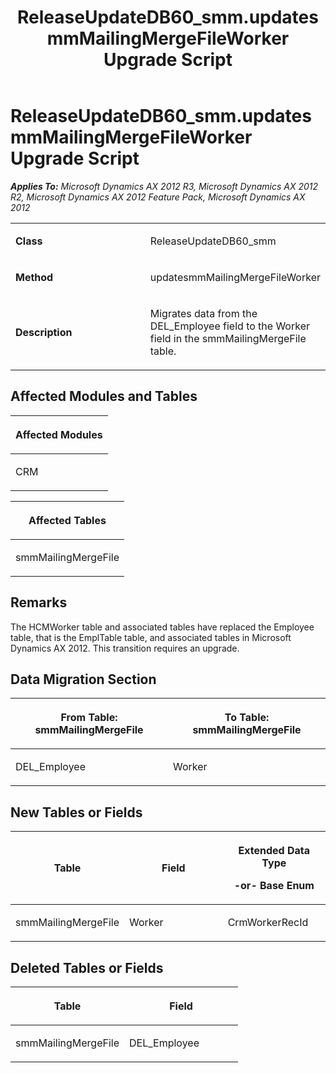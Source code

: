 ﻿---
title: ReleaseUpdateDB60_smm.updatesmmMailingMergeFileWorker Upgrade Script
TOCTitle: ReleaseUpdateDB60_smm.updatesmmMailingMergeFileWorker Upgrade Script
ms:assetid: 66e28332-de07-c1be-6a19-296ee555a483
ms:mtpsurl: https://msdn.microsoft.com/en-us/library/JJ719233(v=AX.60)
ms:contentKeyID: 49708771
ms.date: 05/18/2015
mtps_version: v=AX.60
---

# ReleaseUpdateDB60\_smm.updatesmmMailingMergeFileWorker Upgrade Script 


_**Applies To:** Microsoft Dynamics AX 2012 R3, Microsoft Dynamics AX 2012 R2, Microsoft Dynamics AX 2012 Feature Pack, Microsoft Dynamics AX 2012_

<table>
<colgroup>
<col style="width: 50%" />
<col style="width: 50%" />
</colgroup>
<tbody>
<tr class="odd">
<td><p><strong>Class</strong></p></td>
<td><p>ReleaseUpdateDB60_smm</p></td>
</tr>
<tr class="even">
<td><p><strong>Method</strong></p></td>
<td><p>updatesmmMailingMergeFileWorker</p></td>
</tr>
<tr class="odd">
<td><p><strong>Description</strong></p></td>
<td><p>Migrates data from the DEL_Employee field to the Worker field in the smmMailingMergeFile table.</p></td>
</tr>
</tbody>
</table>


## Affected Modules and Tables

<table>
<colgroup>
<col style="width: 100%" />
</colgroup>
<thead>
<tr class="header">
<th><p>Affected Modules</p></th>
</tr>
</thead>
<tbody>
<tr class="odd">
<td><p>CRM</p></td>
</tr>
</tbody>
</table>


<table>
<colgroup>
<col style="width: 100%" />
</colgroup>
<thead>
<tr class="header">
<th><p>Affected Tables</p></th>
</tr>
</thead>
<tbody>
<tr class="odd">
<td><p>smmMailingMergeFile</p></td>
</tr>
</tbody>
</table>


## Remarks

The HCMWorker table and associated tables have replaced the Employee table, that is the EmplTable table, and associated tables in Microsoft Dynamics AX 2012. This transition requires an upgrade.

## Data Migration Section

<table>
<colgroup>
<col style="width: 50%" />
<col style="width: 50%" />
</colgroup>
<thead>
<tr class="header">
<th><p>From Table: smmMailingMergeFile</p></th>
<th><p>To Table: smmMailingMergeFile</p></th>
</tr>
</thead>
<tbody>
<tr class="odd">
<td><p>DEL_Employee</p></td>
<td><p>Worker</p></td>
</tr>
</tbody>
</table>


## New Tables or Fields

<table>
<colgroup>
<col style="width: 33%" />
<col style="width: 33%" />
<col style="width: 33%" />
</colgroup>
<thead>
<tr class="header">
<th><p>Table</p></th>
<th><p>Field</p></th>
<th><p>Extended Data Type</p>
<p>-or- Base Enum</p></th>
</tr>
</thead>
<tbody>
<tr class="odd">
<td><p>smmMailingMergeFile</p></td>
<td><p>Worker</p></td>
<td><p>CrmWorkerRecId</p></td>
</tr>
</tbody>
</table>


## Deleted Tables or Fields

<table>
<colgroup>
<col style="width: 50%" />
<col style="width: 50%" />
</colgroup>
<thead>
<tr class="header">
<th><p>Table</p></th>
<th><p>Field</p></th>
</tr>
</thead>
<tbody>
<tr class="odd">
<td><p>smmMailingMergeFile</p></td>
<td><p>DEL_Employee</p></td>
</tr>
</tbody>
</table>

  


